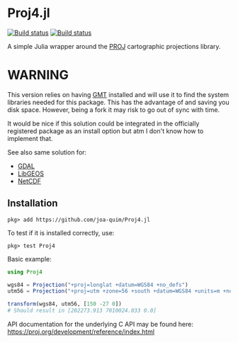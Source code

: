 # Proj4.jl

[![Build status](https://travis-ci.org/JuliaGeo/Proj4.jl.svg?branch=master)](https://travis-ci.org/JuliaGeo/Proj4.jl)
[![Build status](https://ci.appveyor.com/api/projects/status/tscgm13l1pvajqqa/branch/master?svg=true)](https://ci.appveyor.com/project/JuliaGeo/proj4-jl/branch/master)

A simple Julia wrapper around the [PROJ](https://proj.org/) cartographic projections library.

# WARNING

This version relies on having [GMT](https://github.com/GenericMappingTools/GMT.jl) installed and will use it to find the system libraries
needed for this package. This has the advantage of and saving you disk space. However, being a fork it may risk to go out of sync with time.

It would be nice if this solution could be integrated in the officially registered package as an install option but atm I don't know
how to implement that.

See also same solution for:

- [GDAL](https://github.com/joa-quim/GDAL.jl)
- [LibGEOS](https://github.com/joa-quim/LibGEOS.jl)
- [NetCDF](https://github.com/joa-quim/NetCDF.jl)

## Installation

```
pkg> add https://github.com/joa-quim/Proj4.jl
```
To test if it is installed correctly, use:
```
pkg> test Proj4
```

Basic example:

```julia
using Proj4

wgs84 = Projection("+proj=longlat +datum=WGS84 +no_defs")
utm56 = Projection("+proj=utm +zone=56 +south +datum=WGS84 +units=m +no_defs")

transform(wgs84, utm56, [150 -27 0])
# Should result in [202273.913 7010024.033 0.0]
```

API documentation for the underlying C API may be found here:
https://proj.org/development/reference/index.html
